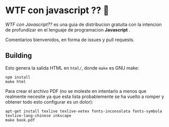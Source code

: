 # WTF con javascript ?? 🤔

*WTF con Javascript??* es una guia de distribucion gratuita con la intencion de profundizar en el lenguaje de programacion **Javascript** .

Comentarios bienvenidos, en forma de issues y pull requests.


## Building

Esto genera la salida HTML en `html/`, donde `make` es GNU make:

    npm install
    make html

Para crear el archivo PDF (no se moleste en intentarlo a menos que realmente necesite
ya que esta lista probablemente se ha vuelto a romper y obtener todo esto
configurar es un dolor):

    apt-get install texlive texlive-xetex fonts-inconsolata fonts-symbola texlive-lang-chinese inkscape
    make book.pdf
